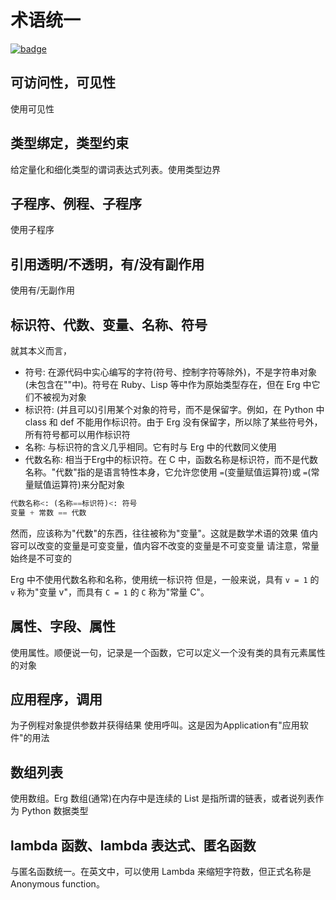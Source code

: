 # 术语统一

[![badge](https://img.shields.io/endpoint.svg?url=https%3A%2F%2Fgezf7g7pd5.execute-api.ap-northeast-1.amazonaws.com%2Fdefault%2Fsource_up_to_date%3Fowner%3Derg-lang%26repos%3Derg%26ref%3Dmain%26path%3Ddoc/EN/unify_terms.md%26commit_hash%3Dc6eb78a44de48735213413b2a28569fdc10466d0)](https://gezf7g7pd5.execute-api.ap-northeast-1.amazonaws.com/default/source_up_to_date?owner=erg-lang&repos=erg&ref=main&path=doc/EN/unify_terms.md&commit_hash=c6eb78a44de48735213413b2a28569fdc10466d0)

## 可访问性，可见性

使用可见性

## 类型绑定，类型约束

给定量化和细化类型的谓词表达式列表。使用类型边界

## 子程序、例程、子程序

使用子程序

## 引用透明/不透明，有/没有副作用

使用有/无副作用

## 标识符、代数、变量、名称、符号

就其本义而言，

* 符号: 在源代码中实心编写的字符(符号、控制字符等除外)，不是字符串对象(未包含在""中)。符号在 Ruby、Lisp 等中作为原始类型存在，但在 Erg 中它们不被视为对象
* 标识符: (并且可以)引用某个对象的符号，而不是保留字。例如，在 Python 中 class 和 def 不能用作标识符。由于 Erg 没有保留字，所以除了某些符号外，所有符号都可以用作标识符
* 名称: 与标识符的含义几乎相同。它有时与 Erg 中的代数同义使用
* 代数名称: 相当于Erg中的标识符。在 C 中，函数名称是标识符，而不是代数名称。"代数"指的是语言特性本身，它允许您使用 `=`(变量赋值运算符)或 `=`(常量赋值运算符)来分配对象

```python
代数名称<: (名称==标识符)​​<: 符号
变量 + 常数 == 代数
```

然而，应该称为"代数"的东西，往往被称为"变量"。这就是数学术语的效果
值内容可以改变的变量是可变变量，值内容不改变的变量是不可变变量
请注意，常量始终是不可变的

Erg 中不使用代数名称和名称，使用统一标识符
但是，一般来说，具有 `v = 1` 的 `v` 称为"变量 v"，而具有 `C = 1` 的 `C` 称为"常量 C"。

## 属性、字段、属性

使用属性。顺便说一句，记录是一个函数，它可以定义一个没有类的具有元素属性的对象

## 应用程序，调用

为子例程对象提供参数并获得结果
使用呼叫。这是因为Application有"应用软件"的用法

## 数组列表

使用数组。Erg 数组(通常)在内存中是连续的
List 是指所谓的链表，或者说列表作为 Python 数据类型

## lambda 函数、lambda 表达式、匿名函数

与匿名函数统一。在英文中，可以使用 Lambda 来缩短字符数，但正式名称是 Anonymous function。